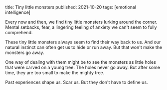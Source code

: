 title: Tiny little monsters
published: 2021-10-20
tags: [emotional intelligence]

Every now and then, we find tiny little monsters lurking around the corner. Mental setbacks, fear, a lingering feeling of anxiety we can't seem to fully comprehend.

These tiny little monsters always seem to find their way back to us. And our natural instinct can often get us to hide or run away. But that won't make the monsters go away.

One way of dealing with them might be to see the monsters as little holes that were carved on a young tree. The holes never go away. But after some time, they are too small to make the mighty tree.

Past experiences shape us. Scar us. But they don't have to define us.

